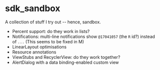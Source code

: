 # sdk_sandbox

A collection of stuff I try out -- hence, sandbox.  

- Percent support: do they work in lists?
- Notifications: multi-line notifications show `@17041057` (the `R` id?) instead of `...` (This seems to be fixed in M)
- LinearLayout optimisations
- Resource annotations
- ViewStubs and RecyclerView: do they work together?
- AlertDialog with a data binding-enabled custom view
